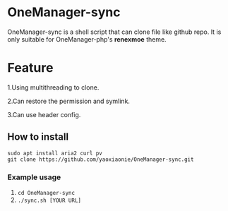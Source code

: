 # OneManager-sync
OneManager-sync is a shell script that can clone file like github repo.
It is only suitable for OneManager-php's **renexmoe** theme.

# Feature
1.Using multithreading to clone.

2.Can restore the permission and symlink.

3.Can use header config.

## How to install
```
sudo apt install aria2 curl pv
git clone https://github.com/yaoxiaonie/OneManager-sync.git
```

### Example usage
1. ```cd OneManager-sync```
2. ```./sync.sh [YOUR URL]```
